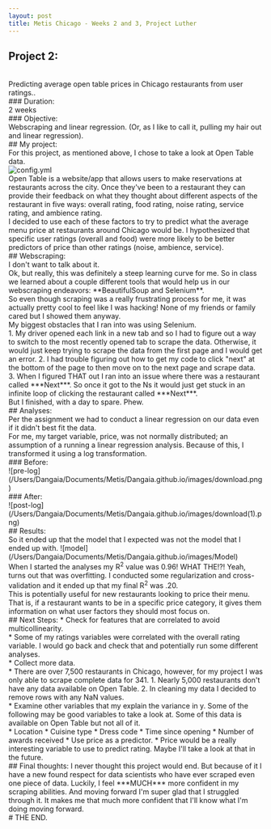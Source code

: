 ```yaml
---
layout: post
title: Metis Chicago - Weeks 2 and 3, Project Luther
---
```


## Project 2:
<br>
Predicting average open table prices in Chicago restaurants from user ratings..
<br>
### Duration:
<br>
2 weeks
<br>
### Objective:
<br>
Webscraping and linear regression. (Or, as I like to call it, pulling my hair out and linear regression).
<br>
## My project:
<br>
For this project, as mentioned above, I chose to take a look at Open Table data.
<br>
<img src= "https://www.google.com/url?sa=i&rct=j&q=&esrc=s&source=images&cd=&ved=0ahUKEwj9vr7tnM_TAhVm2IMKHSfPAcAQjRwIBw&url=https%3A%2F%2Fwww.opentable.com%2Fabout%2F&psig=AFQjCNFo4K-dEUux2C6ooyRJyIVKCWI3OQ&ust=1493746330517663" alt='config.yml'>
<br>
Open Table is a website/app that allows users to make reservations at restaurants across the city. Once they've been to a restaurant they can provide their feedback on what they thought about different aspects of the restaurant in five ways: overall rating, food rating, noise rating, service rating, and ambience rating.
<br>
I decided to use each of these factors to try to predict what the average menu price at restaurants around Chicago would be. I hypothesized that specific user ratings (overall and food) were more likely to be better predictors of price than other ratings (noise, ambience, service).
<br>
## Webscraping:
<br>
I don't want to talk about it.
<br>
Ok, but really, this was definitely a steep learning curve for me. So in class we learned about a couple different tools that would help us in our webscraping endeavors: **BeautifulSoup and Selenium**.
<br>
So even though scraping was a really frustrating process for me, it was actually pretty cool to feel like I was hacking! None of my friends or family cared but I showed them anyway.
<br>
My biggest obstacles that I ran into was using Selenium.
<br>
1. My driver opened each link in a new tab and so I had to figure out a way to switch to the most recently opened tab to scrape the data. Otherwise, it would just keep trying to scrape the data from the first page and I would get an error.
2. I had trouble figuring out how to get my code to click "next" at the bottom of the page to then move on to the next page and scrape data.
3. When I figured THAT out I ran into an issue where there was a restaurant called ***Next***. So once it got to the Ns it would just get stuck in an infinite loop of clicking the restaurant called ***Next***.
<br>
But I finished, with a day to spare. Phew.
<br>
## Analyses:
<br>
Per the assignment we had to conduct a linear regression on our data even if it didn't best fit the data.
<br>
For me, my target variable, price, was not normally distributed; an assumption of a running a linear regression analysis. Because of this, I transformed it using a log transformation.
<br>
### Before:
<br>
![pre-log](/Users/Dangaia/Documents/Metis/Dangaia.github.io/images/download.png)
<br>
### After:
<br>
![post-log](/Users/Dangaia/Documents/Metis/Dangaia.github.io/images/download(1).png)
<br>
## Results:
<br>
So it ended up that the model that I expected was not the model that I ended up with.
![model](/Users/Dangaia/Documents/Metis/Dangaia.github.io/images/Model)
<br>
When I started the analyses my R<sup>2</sup> value was 0.96! WHAT THE!?! Yeah, turns out that was overfitting. I conducted some regularization and cross-validation and it ended up that my final R<sup>2</sup> was .20.
<br>
This is potentially useful for new restaurants looking to price their menu. That is, if a restaurant wants to be in a specific price category, it gives them information on what user factors they should most focus on.
<br>
## Next Steps:
* Check for features that are correlated to avoid multicollinearity.
<br>
  * Some of my ratings variables were correlated with the overall rating variable. I would go back and check that and potentially run some different analyses.
<br>
* Collect more data.
<br>
  * There are over 7,500 restaurants in Chicago, however, for my project I was only able to scrape complete data for 341.
      1. Nearly 5,000 restaurants don't have any data available on Open Table.
      2. In cleaning my data I decided to remove rows with any NaN values.
<br>
* Examine other variables that my explain the variance in y. Some of the following may be good variables to take a look at. Some of this data is available on Open Table but not all of it.
<br>
  * Location
  * Cuisine type
  * Dress code
  * Time since opening
  * Number of awards received
* Use price as a predictor.
  * Price would be a really interesting variable to use to predict rating. Maybe I'll take a look at that in the future.
<br>
## Final thoughts:
I never thought this project would end. But because of it I have a new found respect for data scientists who have ever scraped even one piece of data. Luckily, I feel ***MUCH*** more confident in my scraping abilities. And moving forward I'm super glad that I struggled through it. It makes me that much more confident that I'll know what I'm doing moving forward.
<br>
# THE END.
